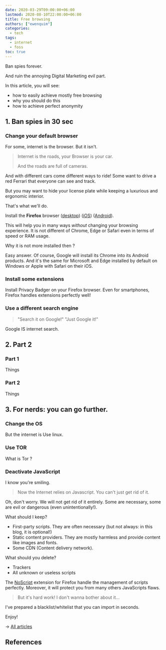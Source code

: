 ```yaml
---
date: 2020-03-29T09:00:00+06:00
lastmod: 2020-08-10T22:00:00+06:00
title: Free browsing
authors: ["ewenquim"]
categories:
  - tech
tags:
  - internet
  - foss
toc: true
---
```


Ban spies forever.

And ruin the annoying Digital Marketing evil part.

In this article, you will see:

- how to easily achieve mostly free browsing
- why you should do this
- how to achieve perfect anonymity

## 1. Ban spies in 30 sec

### Change your default browser

For some, internet is the browser. But it isn't.

> Internet is the roads, your Browser is your car.
>
> And the roads are full of cameras.

And with different cars come different ways to ride! Some want to drive a red Ferrari that everyone can see and track.

But you may want to hide your license plate while keeping a luxurious and ergonomic interior.

That's what we'll do.

Install the **Firefox** browser ([desktop](https://www.mozilla.org/fr/firefox/new/)) ([iOS](https://apps.apple.com/fr/app/navigateur-web-firefox/id989804926)) ([Android](https://play.google.com/store/apps/details?id=org.mozilla.firefox)).

This will help you in many ways _without_ changing your browsing experience. It is not different of Chrome, Edge or Safari even in terms of speed or RAM usage.

Why it is not more installed then ?

Easy answer. Of course, Google will install its Chrome into its Android products. And it's the same for Microsoft and Edge installed by default on Windows or Apple with Safari on their iOS.

### Install some extensions

Install Privacy Badger on your Firefox browser. Even for smartphones, Firefox handles extensions perfectly well!

### Use a different search engine

> "Search it on Google!" "Just Google it!"

Google IS internet search.

## 2. Part 2

### Part 1

Things

### Part 2

Things

## 3. For nerds: you can go further.

### Change the OS

But the internet is Use linux.

### Use TOR

What is Tor ?

### Deactivate JavaScript

I know you're smiling.

> Now the Internet relies on Javascript. You can't just get rid of it.

Oh, don't worry. We will not get rid of it entirely. Some are necessary, some are evil or dangerous (even unintentionally!).

What should I keep?

- First-party scripts. They are often necessary (but not always: in this blog, it is optional!)
- Static content providers. They are mostly harmless and provide content like images and fonts.
- Some CDN (Content delivery network).

What should you delete?

- Trackers
- All unknown or useless scripts

The [NoScript](https://addons.mozilla.org/fr/firefox/addon/noscript/) extension for Firefox handle the management of scripts perfectly. Moreover, it will protect you from many others JavaScripts flaws.

> But it's hard work! I don't wanna bother about it...

I've prepared a blacklist/whitelist that you can import in seconds.

Enjoy!

→ [All articles]()

## References
